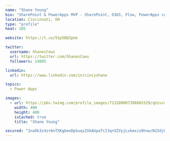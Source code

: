 ```yaml
---
name: "Shane Young"
bio: "SharePoint & PowerApps MVP - SharePoint, O365, Flow, PowerApps consulting? @PowerApps911 | Pure Snark? You found it."
location: Cincinnati, OH
type: "profile"
heat: 105

website: https://t.co/91p5BQ3pUe

twitter:
  username: ShanesCows
  url: https://twitter.com/ShanesCows
  followers: 14085

linkedin:
  url: https://www.linkedin.com/in/cincyshane

topics:
  - Power Apps

images:
  - url: https://pbs.twimg.com/profile_images/713100007398883329/qUzvsvQ3_400x400.jpg
    width: 400
    height: 400
    isCached: true
    title: "Shane Young"

secured: "1nxDk3z4z+bnTXKgbeeDpkuqsZXkAUpaTcI3q+XZVyjLvkmxio9hnw/N15djUw1bh2axJq/wPO3PoQn598611puVvGsbOnSFA8rpkP008sHH+jBg7CqYb5cPo6p1j/5jYX+KE+eU8fnfGDa4pprG1rDj16I8AUFdYYE/9ph76AnuKNzRViOTys4E6Od/r2CyUExrACcqJtKWYwbg3I2q7lHT8X/u4yi7NppnId/Rd+d9Vot3rv5nSN8pmNhFVgNiD1YWpZ2emua9PbDAT9Cuc5vQ/kP+s5fUYIJrgTfU7t4u6R7A2jsVeEUC2K+Gt889AS3Lp/+Q5YBL6h8NSYXTtgNcwrme9+d86TLEgWCPSUsTO2xN7LHWxKQ+ykz3f3k4I3tjhULhVmPwdYF7Gg2DqJJ4tq4N7RxKdC/kOIJNhpM=;YJSEUkescmA+4EewSZY+nQ=="
---
```



